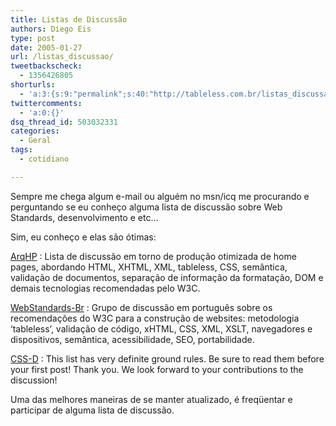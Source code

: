 ```yaml
---
title: Listas de Discussão
authors: Diego Eis
type: post
date: 2005-01-27
url: /listas_discussao/
tweetbackscheck:
  - 1356426805
shorturls:
  - 'a:3:{s:9:"permalink";s:40:"http://tableless.com.br/listas_discussao";s:7:"tinyurl";s:26:"http://tinyurl.com/3g5us3o";s:4:"isgd";s:19:"http://is.gd/lzFyTV";}'
twittercomments:
  - 'a:0:{}'
dsq_thread_id: 503032331
categories:
  - Geral
tags:
  - cotidiano

---
```

Sempre me chega algum e-mail ou alguém no msn/icq me procurando e perguntando se eu conheço alguma lista de discussão sobre Web Standards, desenvolvimento e etc&#8230;
          
Sim, eu conheço e elas são ótimas: 

[ArqHP][1]
:   Lista de discussão em torno de produção otimizada de home pages, abordando HTML, XHTML, XML, tableless, CSS, semântica, validação de documentos, separação de informação da formatação, DOM e demais tecnologias recomendadas pelo W3C.

[WebStandards-Br][2]
:   Grupo de discussão em português sobre os recomendações do W3C para a construção de websites: metodologia &#8216;tableless&#8217;, validação de código, xHTML, CSS, XML, XSLT, navegadores e dispositivos, semântica, acessibilidade, SEO, portabilidade.

[CSS-D][3]
:   This list has very definite ground rules. Be sure to read them before your first post! Thank you. We look forward to your contributions to the discussion!

Uma das melhores maneiras de se manter atualizado, é freqüentar e participar de alguma lista de discussão.

 [1]: http://lists.topica.com/lists/arqhp
 [2]: http://br.groups.yahoo.com/group/webstandards-br/
 [3]: http://www.css-discuss.org/mailman/listinfo/css-d